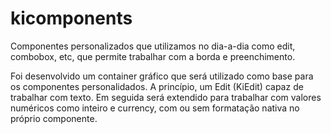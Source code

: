 # kicomponents
Componentes personalizados que utilizamos no dia-a-dia como edit, combobox, etc, que permite trabalhar com a borda e preenchimento.

Foi desenvolvido um container gráfico que será utilizado como base para os componentes personalidados.
A princípio, um Edit (KiEdit) capaz de trabalhar com texto.
Em seguida será extendido para trabalhar com  valores numéricos como inteiro e currency, com ou sem formatação nativa no próprio componente.
